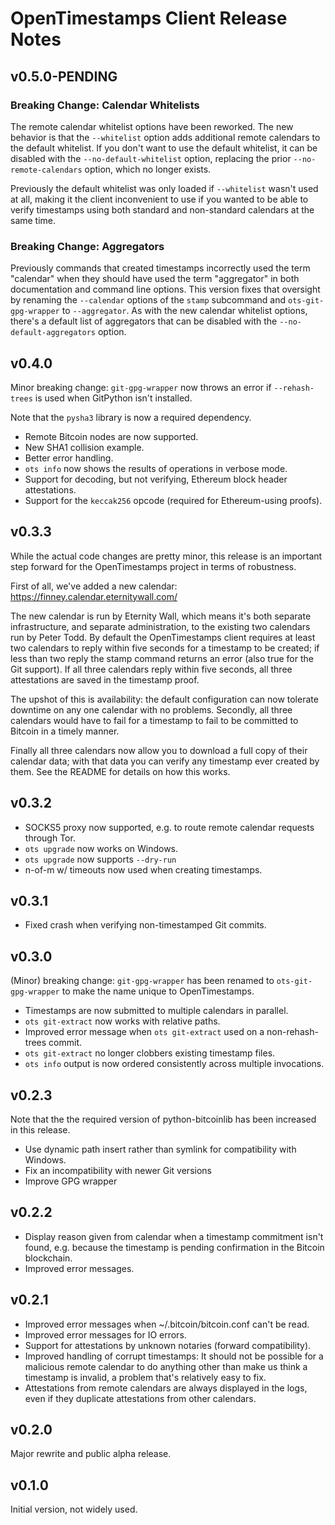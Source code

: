 # OpenTimestamps Client Release Notes

## v0.5.0-PENDING

### Breaking Change: Calendar Whitelists

The remote calendar whitelist options have been reworked. The
new behavior is that the `--whitelist` option adds additional remote calendars
to the default whitelist. If you don't want to use the default whitelist, it
can be disabled with the `--no-default-whitelist` option, replacing the prior
`--no-remote-calendars` option, which no longer exists.

Previously the default whitelist was only loaded if `--whitelist` wasn't used
at all, making it the client inconvenient to use if you wanted to be able to
verify timestamps using both standard and non-standard calendars at the same
time.


### Breaking Change: Aggregators

Previously commands that created timestamps incorrectly used the term
"calendar" when they should have used the term "aggregator" in both
documentation and command line options. This version fixes that oversight by
renaming the `--calendar` options of the `stamp` subcommand and
`ots-git-gpg-wrapper` to `--aggregator`. As with the new calendar whitelist
options, there's a default list of aggregators that can be disabled with the
`--no-default-aggregators` option.


## v0.4.0

Minor breaking change: `git-gpg-wrapper` now throws an error if
`--rehash-trees` is used when GitPython isn't installed.

Note that the `pysha3` library is now a required dependency.

* Remote Bitcoin nodes are now supported.
* New SHA1 collision example.
* Better error handling.
* `ots info` now shows the results of operations in verbose mode.
* Support for decoding, but not verifying, Ethereum block header attestations.
* Support for the `keccak256` opcode (required for Ethereum-using proofs).


## v0.3.3

While the actual code changes are pretty minor, this release is an important
step forward for the OpenTimestamps project in terms of robustness.

First of all, we've added a new calendar: https://finney.calendar.eternitywall.com/

The new calendar is run by Eternity Wall, which means it's both separate
infrastructure, and separate administration, to the existing two calendars run
by Peter Todd. By default the OpenTimestamps client requires at least two
calendars to reply within five seconds for a timestamp to be created; if less
than two reply the stamp command returns an error (also true for the Git
support). If all three calendars reply within five seconds, all three
attestations are saved in the timestamp proof.

The upshot of this is availability: the default configuration can now tolerate
downtime on any one calendar with no problems. Secondly, all three calendars
would have to fail for a timestamp to fail to be committed to Bitcoin in a
timely manner.

Finally all three calendars now allow you to download a full copy of their
calendar data; with that data you can verify any timestamp ever created by
them. See the README for details on how this works.


## v0.3.2

* SOCKS5 proxy now supported, e.g. to route remote calendar requests through Tor.
* `ots upgrade` now works on Windows.
* `ots upgrade` now supports `--dry-run`
* n-of-m w/ timeouts now used when creating timestamps.


## v0.3.1

* Fixed crash when verifying non-timestamped Git commits.


## v0.3.0

(Minor) breaking change: `git-gpg-wrapper` has been renamed to
`ots-git-gpg-wrapper` to make the name unique to OpenTimestamps.

* Timestamps are now submitted to multiple calendars in parallel.
* `ots git-extract` now works with relative paths.
* Improved error message when `ots git-extract` used on a non-rehash-trees commit.
* `ots git-extract` no longer clobbers existing timestamp files.
* `ots info` output is now ordered consistently across multiple invocations.


## v0.2.3

Note that the the required version of python-bitcoinlib has been increased in
this release.

* Use dynamic path insert rather than symlink for compatibility with Windows.
* Fix an incompatibility with newer Git versions
* Improve GPG wrapper


## v0.2.2

* Display reason given from calendar when a timestamp commitment isn't found,
  e.g. because the timestamp is pending confirmation in the Bitcoin blockchain.
* Improved error messages.


## v0.2.1

* Improved error messages when ~/.bitcoin/bitcoin.conf can't be read.
* Improved error messages for IO errors.
* Support for attestations by unknown notaries (forward compatibility).
* Improved handling of corrupt timestamps: It should not be possible for
  a malicious remote calendar to do anything other than make us think a
  timestamp is invalid, a problem that's relatively easy to fix.
* Attestations from remote calendars are always displayed in the logs, even if
  they duplicate attestations from other calendars.


## v0.2.0

Major rewrite and public alpha release.


## v0.1.0

Initial version, not widely used.
